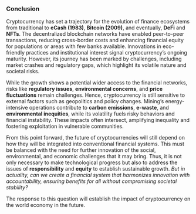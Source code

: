 <br><br><!-- Adds extra vertical space -->

### Conclusion

Cryptocurrency has set a trajectory for the evolution of finance ecosystems from traditional to **eCash (1983)**, **Bitcoin (2009)**, and eventually, **DeFi** and **NFTs**. The decentralized blockchain networks have enabled peer-to-peer transactions, reducing cross-border costs and enhancing financial equity for populations or areas with few banks available. Innovations in eco-friendly practices and institutional interest signal cryptocurrency’s ongoing maturity. However, its journey has been marked by challenges, including market crashes and regulatory gaps, which highlight its volatile nature and societal risks.

While the growth shows a potential wider access to the financial networks, risks like **regulatory issues**, **environmental concerns**, and **price fluctuations** remain challenges. Hence, cryptocurrency is still sensitive to external factors such as geopolitics and policy changes. Mining’s energy-intensive operations contribute to **carbon emissions**, **e-waste**, and **environmental inequities**, while its volatility fuels risky behaviors and financial instability. These impacts often intersect, amplifying inequality and fostering exploitation in vulnerable communities.

From this point forward, the future of cryptocurrencies will still depend on how they will be integrated into conventional financial systems. This must be balanced with the need for further innovation of the social, environmental, and economic challenges that it may bring. Thus, it is not only necessary to make technological progress but also to address the issues of **responsibility** and **equity** to establish sustainable growth. *But in actuality, can we create a financial system that harmonizes innovation with accountability, ensuring benefits for all without compromising societal stability?* 

The response to this question will establish the impact of cryptocurrency on the world economy in the future.

<br><br><!-- Adds extra vertical space -->
